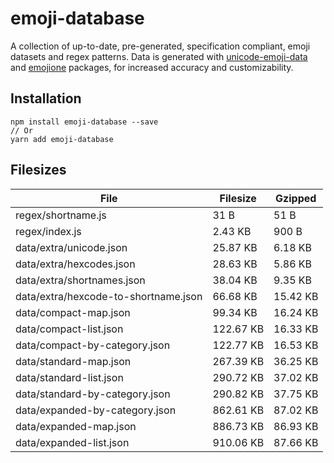 # emoji-database

A collection of up-to-date, pre-generated, specification compliant, emoji datasets and
regex patterns. Data is generated with [unicode-emoji-data][unicode-emoji-data] and
[emojione][emojione] packages, for increased accuracy and customizability.

## Installation

```
npm install emoji-database --save
// Or
yarn add emoji-database
```

## Filesizes

| File | Filesize | Gzipped |
| --- | --- | --- |
| regex/shortname.js | 31 B | 51 B |
| regex/index.js | 2.43 KB | 900 B |
| data/extra/unicode.json | 25.87 KB | 6.18 KB |
| data/extra/hexcodes.json | 28.63 KB | 5.86 KB |
| data/extra/shortnames.json | 38.04 KB | 9.35 KB |
| data/extra/hexcode-to-shortname.json | 66.68 KB | 15.42 KB |
| data/compact-map.json | 99.34 KB | 16.24 KB |
| data/compact-list.json | 122.67 KB | 16.33 KB |
| data/compact-by-category.json | 122.77 KB | 16.53 KB |
| data/standard-map.json | 267.39 KB | 36.25 KB |
| data/standard-list.json | 290.72 KB | 37.02 KB |
| data/standard-by-category.json | 290.82 KB | 37.75 KB |
| data/expanded-by-category.json | 862.61 KB | 87.02 KB |
| data/expanded-map.json | 886.73 KB | 86.93 KB |
| data/expanded-list.json | 910.06 KB | 87.66 KB |

[emojione]: https://github.com/Ranks/emojione
[unicode-emoji-data]: https://github.com/dematerializer/unicode-emoji-data
